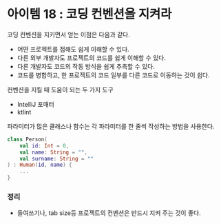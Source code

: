 # 아이템 18 : 코딩 컨벤션을 지켜라

코딩 컨벤션을 지키면서 얻는 이점은 다음과 같다.

- 어떤 프로젝트를 접해도 쉽게 이해할 수 있다.
- 다른 외부 개발자도 프로젝트의 코드를 쉽게 이해할 수 있다.
- 다른 개발자도 코드의 작동 방식을 쉽게 추측할 수 있다.
- 코드를 병합하고, 한 프로젝트의 코드 일부를 다른 코드로 이동하는 것이 쉽다.

컨벤션을 지킬 때 도움이 되는 두 가지 도구

- IntelliJ 포매터
- ktlint

파라미터가 많은 클래스나 함수는 각 파라미터를 한 줄씩 작성하는 방법을 사용한다.

```kotlin
class Person(
    val id: Int = 0,
    val name: String = "",
    val surname: String = ""
) : Human(id, name) {
    ...
}
```

### 정리

- 들여쓰기나, tab size등 프로젝트의 컨벤션은 반드시 지켜 주는 것이 좋다.
